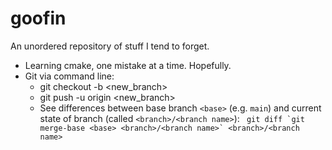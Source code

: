 # goofin
An unordered repository of stuff I tend to forget.  
* Learning cmake, one mistake at a time. Hopefully.
* Git via command line:
    * git checkout -b <new_branch>
    * git push -u origin <new_branch>
    * See differences between base branch `<base>` (e.g. `main`) and current state of branch (called `<branch>/<branch name>`):  `` git diff `git merge-base <base> <branch>/<branch name>` <branch>/<branch name>``   
